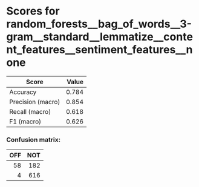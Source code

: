 # Scores for random_forests__bag_of_words__3-gram__standard__lemmatize__content_features__sentiment_features__none
|      Score      |Value|
|-----------------|----:|
|Accuracy         |0.784|
|Precision (macro)|0.854|
|Recall (macro)   |0.618|
|F1 (macro)       |0.626|

### Confusion matrix:
|OFF|NOT|
|--:|--:|
| 58|182|
|  4|616|
